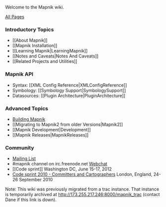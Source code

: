 Welcome to the Mapnik wiki.

[All Pages](https://github.com/mapnik/mapnik/wiki/_pages)

### Introductory Topics

- [[About Mapnik]]
- [[Mapnik Installation]]
- [[Learning Mapnik|LearningMapnik]]
- [[Notes and Caveats|Notes And Caveats]]
- [[Related Projects and Utilities]]

### Mapnik API

- Syntax: [[XML Config Reference|XMLConfigReference]]
- Symbology: [[Symbology Support|SymbologySupport]]
- Datasources: [[Plugin Architecture|PluginArchitecture]]

### Advanced Topics

- [Building Mapnik](https://github.com/mapnik/mapnik/blob/master/INSTALL.md)
- [[Migrating to Mapnik2 from older Versions|Mapnik2]]
- [[Mapnik Development|Development]]
- [[Mapnik Releases|MapnikReleases]]

### Community

- [Mailing List](http://mapnik.org/contact/)
- #mapnik channel on irc.freenode.net [Webchat](http://webchat.freenode.net/?channels=#mapnik)
- [[Code sprint]] Washington DC, June 15-17, 2012
- [Code sprint 2010 - Committers and Cartographers](http://173.255.217.246:8000/mapnik_trac/wiki/MapnikCodeSprint/MCS01) London, England, 24-26 September 2010

Note: This wiki was previously migrated from a trac instance. That instance is temporarily archived at http://173.255.217.246:8000/mapnik_trac (contact Dane if this link is down).